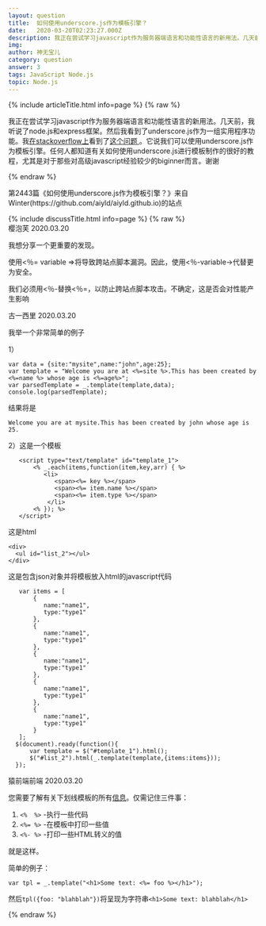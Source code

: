```yaml
---
layout: question
title:  如何使用underscore.js作为模板引擎？
date:   2020-03-20T02:23:27.000Z
description: 我正在尝试学习javascript作为服务器端语言和功能性语言的新用法。几天前，我听说了node.js和express框架。然后我看到了underscor...
img: 
author: 神无宝儿
category: question
answer: 3
tags: JavaScript Node.js
topic: Node.js
---
```

<div class="article-root">
  <div class="article">
    {% include articleTitle.html info=page %}
    {% raw %}
    <div class="article-content"><p><font style="vertical-align: inherit;"><font style="vertical-align: inherit;">我正在尝试学习javascript作为服务器端语言和功能性语言的新用法。</font><font style="vertical-align: inherit;">几天前，我听说了node.js和express框架。</font><font style="vertical-align: inherit;">然后我看到了underscore.js作为一组实用程序功能。</font><font style="vertical-align: inherit;">我</font></font><a href="https://stackoverflow.com/questions/1787716/is-there-a-template-engine-for-node-js"><font style="vertical-align: inherit;"><font style="vertical-align: inherit;">在stackoverflow上</font></font></a><font style="vertical-align: inherit;"><font style="vertical-align: inherit;">看到了</font><a href="https://stackoverflow.com/questions/1787716/is-there-a-template-engine-for-node-js"><font style="vertical-align: inherit;">这个问题
</font></a><font style="vertical-align: inherit;">。</font><font style="vertical-align: inherit;">它说我们可以使用underscore.js作为模板引擎。</font><font style="vertical-align: inherit;">任何人都知道有关如何使用underscore.js进行模板制作的很好的教程，尤其是对于那些对高级javascript经验较少的biginner而言。</font><font style="vertical-align: inherit;">谢谢</font></font></p></div>
    {% endraw %}
  </div>
  <p class="winter_mark">第2443篇《如何使用underscore.js作为模板引擎？》来自Winter(https://github.com/aiyld/aiyld.github.io)的站点</p>
  <div class="discuss-wrapper">
    {% include discussTitle.html info=page %}
    {% raw %}
    <div class="discuss-list">
    <div class="discuss-item">
        <div class="discuss-parent">
          <div class="discuss-meta">
            <span class="discuss-user">樱泡芙</span>
            <span class="discuss-time">2020.03.20</span>
          </div>
          <div class="discuss-comment"><p><font style="vertical-align: inherit;"><font style="vertical-align: inherit;">我想分享一个更重要的发现。</font></font></p>

<p><font style="vertical-align: inherit;"><font style="vertical-align: inherit;">使用&lt;％= variable =&gt;将导致跨站点脚本漏洞。</font><font style="vertical-align: inherit;">因此，使用&lt;％-variable-&gt;代替更为安全。</font></font></p>

<p><font style="vertical-align: inherit;"><font style="vertical-align: inherit;">我们必须用&lt;％-替换&lt;％=，以防止跨站点脚本攻击。</font><font style="vertical-align: inherit;">不确定，这是否会对性能产生影响</font></font></p></div>
        </div></div><div class="discuss-item">
        <div class="discuss-parent">
          <div class="discuss-meta">
            <span class="discuss-user">古一西里</span>
            <span class="discuss-time">2020.03.20</span>
          </div>
          <div class="discuss-comment"><p><font style="vertical-align: inherit;"><font style="vertical-align: inherit;">我举一个非常简单的例子</font></font></p>

<p><font style="vertical-align: inherit;"><font style="vertical-align: inherit;">1）  </font></font></p>

<pre><code>var data = {site:"mysite",name:"john",age:25};<font></font>
var template = "Welcome you are at &lt;%=site %&gt;.This has been created by &lt;%=name %&gt; whose age is &lt;%=age%&gt;";<font></font>
var parsedTemplate = _.template(template,data);<font></font>
console.log(parsedTemplate); <font></font>
</code></pre>

<p><font style="vertical-align: inherit;"><font style="vertical-align: inherit;">结果将是</font></font></p>

<pre><code>Welcome you are at mysite.This has been created by john whose age is 25.
</code></pre>

<p><font style="vertical-align: inherit;"><font style="vertical-align: inherit;">2）这是一个模板</font></font></p>

<pre><code>   &lt;script type="text/template" id="template_1"&gt;<font></font>
       &lt;% _.each(items,function(item,key,arr) { %&gt;<font></font>
          &lt;li&gt;<font></font>
             &lt;span&gt;&lt;%= key %&gt;&lt;/span&gt;<font></font>
             &lt;span&gt;&lt;%= item.name %&gt;&lt;/span&gt;<font></font>
             &lt;span&gt;&lt;%= item.type %&gt;&lt;/span&gt;<font></font>
           &lt;/li&gt;<font></font>
       &lt;% }); %&gt;<font></font>
   &lt;/script&gt;<font></font>
</code></pre>

<p><font style="vertical-align: inherit;"><font style="vertical-align: inherit;">这是html</font></font></p>

<pre><code>&lt;div&gt;<font></font>
  &lt;ul id="list_2"&gt;&lt;/ul&gt;<font></font>
&lt;/div&gt;<font></font>
</code></pre>

<p><font style="vertical-align: inherit;"><font style="vertical-align: inherit;">这是包含json对象并将模板放入html的javascript代码</font></font></p>

<p></p>

<pre><code>   var items = [<font></font>
       {<font></font>
          name:"name1",<font></font>
          type:"type1"<font></font>
       },<font></font>
       {<font></font>
          name:"name1",<font></font>
          type:"type1"<font></font>
       },<font></font>
       {<font></font>
          name:"name1",<font></font>
          type:"type1"<font></font>
       },<font></font>
       {<font></font>
          name:"name1",<font></font>
          type:"type1"<font></font>
       },<font></font>
       {<font></font>
          name:"name1",<font></font>
          type:"type1"<font></font>
       } <font></font>
   ];<font></font>
  $(document).ready(function(){<font></font>
      var template = $("#template_1").html();<font></font>
      $("#list_2").html(_.template(template,{items:items}));<font></font>
  });<font></font>
</code></pre>

<p></p></div>
        </div></div><div class="discuss-item">
        <div class="discuss-parent">
          <div class="discuss-meta">
            <span class="discuss-user">猿前端前端</span>
            <span class="discuss-time">2020.03.20</span>
          </div>
          <div class="discuss-comment"><p><font style="vertical-align: inherit;"><font style="vertical-align: inherit;">您需要了解有关下划线模板的所有</font></font><a href="http://underscorejs.org/#template" rel="noreferrer"><font style="vertical-align: inherit;"><font style="vertical-align: inherit;">信息</font></font></a><font style="vertical-align: inherit;"><font style="vertical-align: inherit;">。</font><font style="vertical-align: inherit;">仅需记住三件事：</font></font></p>

<ol>
<li><code>&lt;%  %&gt;</code><font style="vertical-align: inherit;"><font style="vertical-align: inherit;"> -执行一些代码</font></font></li>
<li><code>&lt;%= %&gt;</code><font style="vertical-align: inherit;"><font style="vertical-align: inherit;"> -在模板中打印一些值</font></font></li>
<li><code>&lt;%- %&gt;</code><font style="vertical-align: inherit;"><font style="vertical-align: inherit;"> -打印一些HTML转义的值</font></font></li>
</ol>

<p><font style="vertical-align: inherit;"><font style="vertical-align: inherit;">就是这样。</font></font></p>

<p><font style="vertical-align: inherit;"><font style="vertical-align: inherit;">简单的例子：</font></font></p>

<pre><code>var tpl = _.template("&lt;h1&gt;Some text: &lt;%= foo %&gt;&lt;/h1&gt;");
</code></pre>

<p><font style="vertical-align: inherit;"><font style="vertical-align: inherit;">然后</font></font><code>tpl({foo: "blahblah"})</code><font style="vertical-align: inherit;"><font style="vertical-align: inherit;">将呈现为字符串</font></font><code>&lt;h1&gt;Some text: blahblah&lt;/h1&gt;</code></p></div>
        </div></div>
    </div>
    {% endraw %}
  </div>
<div>
